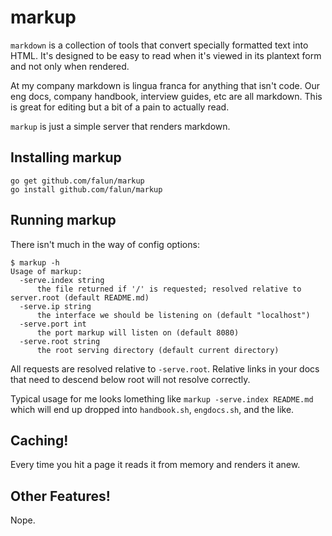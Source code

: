# markup

`markdown` is a collection of tools that convert specially formatted text into
HTML. It's designed to be easy to read when it's viewed in its plantext form
and not only when rendered.

At my company markdown is lingua franca for anything that isn't code. Our eng
docs, company handbook, interview guides, etc are all markdown. This is great
for editing but a bit of a pain to actually read.

`markup` is just a simple server that renders markdown.

## Installing markup

```
go get github.com/falun/markup
go install github.com/falun/markup
```

## Running markup

There isn't much in the way of config options:

    $ markup -h
    Usage of markup:
      -serve.index string
          the file returned if '/' is requested; resolved relative to server.root (default README.md)
      -serve.ip string
          the interface we should be listening on (default "localhost")
      -serve.port int
          the port markup will listen on (default 8080)
      -serve.root string
          the root serving directory (default current directory)

All requests are resolved relative to `-serve.root`. Relative links in your
docs that need to descend below root will not resolve correctly.

Typical usage for me looks lomething like `markup -serve.index README.md` which
will end up dropped into `handbook.sh`, `engdocs.sh`, and the like.

## Caching!

Every time you hit a page it reads it from memory and renders it anew.

## Other Features!

Nope.
